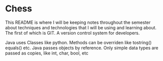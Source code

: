 # Chess

This README is where I will be keeping notes throughout the semester about techniques and technologies that I will be using and learning about.
The first of which is GIT. A version control system for developers.

Java uses Classes like python. Methods can be overriden like tostring() equals() etc.
Java passes objects by reference. Only simple data types are passed as copies, like int, char, bool, etc